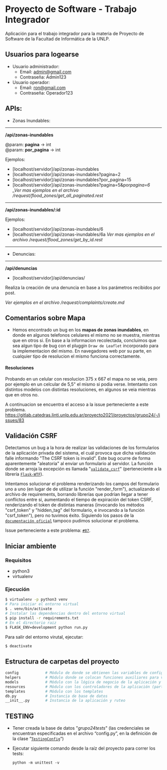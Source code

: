 # Proyecto de Software - Trabajo Integrador

Aplicación para el trabajo integrador para la materia de Proyecto de Software de la Facultad de Informática de la UNLP.

## Usuarios para logearse

- Usuario administrador:
  - Email: admin@gmail.com
  - Contraseña: Admin123
- Usuario operador:
  - Email: ron@gmail.com
  - Contraseña: Operador123

## APIs:

- Zonas Inundables:

---

**/api/zonas-inundables**

@param: **pagina** -> int  
 @param: **por_pagina** -> int

Ejemplos:

- [localhost/servidor]/api/zonas-inundables
- [localhost/servidor]/api/zonas-inundables?pagina=2
- [localhost/servidor]/api/zonas-inundables?por_pagina=15
- [localhost/servidor]/api/zonas-inundables?pagina=5&por*pagina=6  
  \_Ver mas ejemplos en el archivo /request/flood_zones/get_all_paginated.rest*

---

**/api/zonas-inundables/:id**

Ejemplos:

- [localhost/servidor]/api/zonas-inundables/6
- [localhost/servidor]/api/zonas-inundables/6a
  _Ver mas ejemplos en el archivo /request/flood_zones/get_by_id.rest_

---

- Denuncias:

---

**/api/denuncias**

- [localhost/servidor]/api/denuncias/

Realiza la creación de una denuncia en base a los parámetros recibidos por post.

_Ver ejemplos en el archivo /request/complaints/create.md_

## Comentarios sobre Mapa

- Hemos encontrado un bug en los **mapas de zonas inundables**, en donde en algunos telefonos celulares el mismo no se muestra, mientras que en otros si. En base a la informacion recolectada, concluimos que sea algun tipo de bug con el pluggin `Draw de Leaflet` incorporado para la implementacion del mismo. En navegadores web por su parte, en cualquier tipo de resolucion el mismo funciona correctamente.

#### Resoluciones

Probando en un celular con resolucion 375 x 667 el mapa no se veia, pero por ejemplo en un celcular de 5,5" el mismo si podia verse. Intentanto con distintos modelos con distintas resoluciones, en algunos se veia mientras que en otros no.

A continuacion se encuentra el acceso a la issue perteneciente a este problema.
https://gitlab.catedras.linti.unlp.edu.ar/proyecto2021/proyectos/grupo24/-/issues/83

## Validación CSRF

Detectamos un bug a la hora de realizar las validaciones de los formularios de la aplicación privada del sistema, el cuál provoca que dicha validación falle informando "The CSRF token is invalid". Este bug ocurre de forma aparentemente "aleatoria" al enviar un formulario al servidor. La función donde se arroja la excepción es llamada "[`validate_csrf`](https://flask-unchained.readthedocs.io/en/latest/_modules/flask_wtf/csrf.html)" (perteneciente a la librería [`Flask-WTF`](https://flask-wtf.readthedocs.io/en/0.15.x/)).

Intentamos solucionar el problema renderizando los campos del formulario uno a uno (en lugar de de utilizar la función "render_form"), actualizando el archivo de requirements, borrando librerías que podrían llegar a tener conflictos entre sí, aumentando el tiempo de expiración del token CSRF, renderizando el token de distintas maneras (invocando los métodos "csrf_token" y "hidden_tag" del formulario, e invocando a la función "csrf_token"), pero no tuvimos éxito. Siguiendo los pasos de la [`documentación oficial`](https://flask-wtf.readthedocs.io/en/0.15.x/csrf/) tampoco pudimos solucionar el problema.

Issue perteneciente a este problema: [`#87`](https://gitlab.catedras.linti.unlp.edu.ar/proyecto2021/proyectos/grupo24/-/issues/87).

## Iniciar ambiente

### Requisitos

- python3
- virtualenv

### Ejecución

```bash
$ virtualenv -p python3 venv
# Para iniciar el entorno virtual
$ . venv/bin/activate
# Instalar las dependencias dentro del entorno virtual
$ pip install -r requirements.txt
# En el directorio raiz
$ FLASK_ENV=development python run.py
```

Para salir del entorno virutal, ejecutar:

```bash
$ deactivate
```

## Estructura de carpetas del proyecto

```bash
config            # Módulo de donde se obtienen las variables de configuración
helpers           # Módulo donde se colocan funciones auxiliares para varias partes del código
models            # Módulo con la lógica de negocio de la aplicación y la conexión a la base de datos
resources         # Módulo con los controladores de la aplicación (parte web)
templates         # Módulo con los templates
db.py             # Instancia de base de datos
__init__.py       # Instancia de la aplicación y ruteo
```

## TESTING

- Tener creada la base de datos "_grupo24tests_" (las credenciales se encuentran especificadas en el archivo “config.py”, en la definición de la clase “[`TestingConfig`](https://gitlab.catedras.linti.unlp.edu.ar/proyecto2021/proyectos/grupo24/-/blob/master/config.py#L66)“)
- Ejecutar siguiente comando desde la raíz del proyecto para correr los tests:

  ```
  python -m unittest -v
  ```
